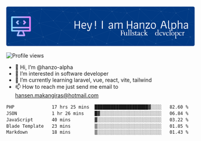 ![Header](./github-header-image.png)

![Profile views](https://gpvc.arturio.dev/hanzo-alpha)

- 👋 Hi, I’m @hanzo-alpha
- 👀 I’m interested in software developer
- 🌱 I’m currently learning laravel, vue, react, vite, tailwind
- 📫 How to reach me just send me email to hansen.makangiras@hotmail.com 

<!---
hanzo-alpha/hanzo-alpha is a ✨ special ✨ repository because its `README.md` (this file) appears on your GitHub profile.
You can click the Preview link to take a look at your changes.
--->

<!--START_SECTION:waka-->

```txt
PHP              17 hrs 25 mins  ████████████████████▓░░░░   82.60 %
JSON             1 hr 26 mins    █▓░░░░░░░░░░░░░░░░░░░░░░░   06.84 %
JavaScript       40 mins         ▓░░░░░░░░░░░░░░░░░░░░░░░░   03.22 %
Blade Template   23 mins         ▒░░░░░░░░░░░░░░░░░░░░░░░░   01.85 %
Markdown         18 mins         ▒░░░░░░░░░░░░░░░░░░░░░░░░   01.43 %
```

<!--END_SECTION:waka-->
